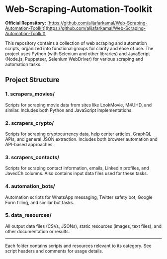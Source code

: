 # Web-Scraping-Automation-Toolkit

**Official Repository:** [https://github.com/alijafarkamal/Web-Scraping-Automation-Toolkit](https://github.com/alijafarkamal/Web-Scraping-Automation-Toolkit)

This repository contains a collection of web scraping and automation scripts, organized into functional groups for clarity and ease of use. The project uses Python (with Selenium and other libraries) and JavaScript (Node.js, Puppeteer, Selenium WebDriver) for various scraping and automation tasks.

## Project Structure

### 1. scrapers_movies/
Scripts for scraping movie data from sites like LookMovie, M4UHD, and similar. Includes both Python and JavaScript implementations.

### 2. scrapers_crypto/
Scripts for scraping cryptocurrency data, help center articles, GraphQL APIs, and general JSON extraction. Includes both browser automation and API-based approaches.

### 3. scrapers_contacts/
Scripts for scraping contact information, emails, LinkedIn profiles, and JavedCh columns. Also contains input data files used for these tasks.

### 4. automation_bots/
Automation scripts for WhatsApp messaging, Twitter safety bot, Google Form filling, and similar bot tasks.

### 5. data_resources/
All output data files (CSVs, JSONs), static resources (images, text files), and other documentation or results.

---

Each folder contains scripts and resources relevant to its category. See script headers and comments for usage details.
